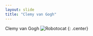 ```yaml
---
layout: slide
title: "Clemy van Gogh"
---
```


Clemy van Gogh
![Robotocat](https://media.licdn.com/dms/image/C5103AQF8JvanfCG1KA/profile-displayphoto-shrink_200_200/0/1516300511512?e=1692230400&v=beta&t=Akxj2VScvU2YQicx20jrjfvOidv0mjR231Snih9bBPk)
{: .center}
